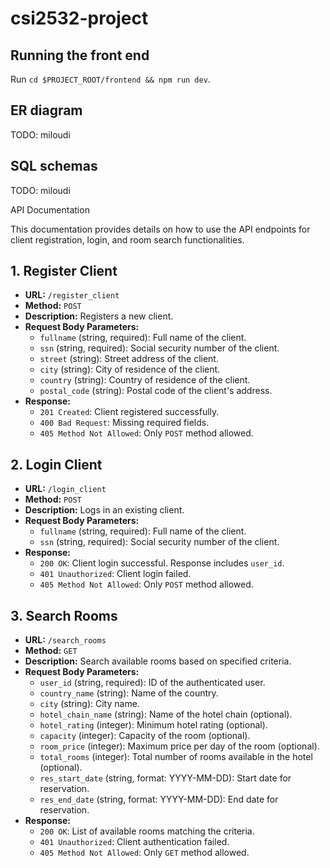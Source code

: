 # csi2532-project

## Running the front end
Run `cd $PROJECT_ROOT/frontend && npm run dev`.

## ER diagram
TODO: miloudi

## SQL schemas
TODO: miloudi



 API Documentation

This documentation provides details on how to use the API endpoints for client registration, login, and room search functionalities.

## 1. Register Client

- **URL:** `/register_client`
- **Method:** `POST`
- **Description:** Registers a new client.
- **Request Body Parameters:**
  - `fullname` (string, required): Full name of the client.
  - `ssn` (string, required): Social security number of the client.
  - `street` (string): Street address of the client.
  - `city` (string): City of residence of the client.
  - `country` (string): Country of residence of the client.
  - `postal_code` (string): Postal code of the client's address.
- **Response:**
  - `201 Created`: Client registered successfully.
  - `400 Bad Request`: Missing required fields.
  - `405 Method Not Allowed`: Only `POST` method allowed.

## 2. Login Client

- **URL:** `/login_client`
- **Method:** `POST`
- **Description:** Logs in an existing client.
- **Request Body Parameters:**
  - `fullname` (string, required): Full name of the client.
  - `ssn` (string, required): Social security number of the client.
- **Response:**
  - `200 OK`: Client login successful. Response includes `user_id`.
  - `401 Unauthorized`: Client login failed.
  - `405 Method Not Allowed`: Only `POST` method allowed.

## 3. Search Rooms

- **URL:** `/search_rooms`
- **Method:** `GET`
- **Description:** Search available rooms based on specified criteria.
- **Request Body Parameters:**
  - `user_id` (string, required): ID of the authenticated user.
  - `country_name` (string): Name of the country.
  - `city` (string): City name.
  - `hotel_chain_name` (string): Name of the hotel chain (optional).
  - `hotel_rating` (integer): Minimum hotel rating (optional).
  - `capacity` (integer): Capacity of the room (optional).
  - `room_price` (integer): Maximum price per day of the room (optional).
  - `total_rooms` (integer): Total number of rooms available in the hotel (optional).
  - `res_start_date` (string, format: YYYY-MM-DD): Start date for reservation.
  - `res_end_date` (string, format: YYYY-MM-DD): End date for reservation.
- **Response:**
  - `200 OK`: List of available rooms matching the criteria.
  - `401 Unauthorized`: Client authentication failed.
  - `405 Method Not Allowed`: Only `GET` method allowed.

